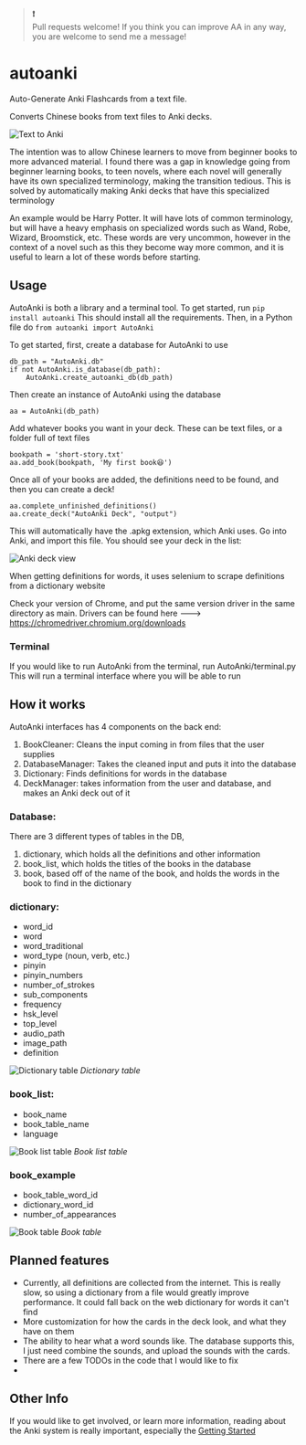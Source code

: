 > **❗️** <br>
Pull requests welcome! If you think you can improve AA in any way, you are welcome to send me a message!

# autoanki
Auto-Generate Anki Flashcards from a text file.
 
Converts Chinese books from text files to Anki decks.

![Text to Anki](media/images/example.jpg "Text to Anki")

The intention was to allow Chinese learners to move from beginner books to more advanced  material. I found there was a gap in knowledge going from beginner learning books, to teen novels, where each novel will generally have its own specialized terminology, making the transition tedious. This is solved by automatically making Anki decks that have this specialized terminology

An example would be Harry Potter. It will have lots of common terminology, but will have a heavy emphasis on specialized words such as Wand, Robe, Wizard, Broomstick, etc. These words are very uncommon, however in the context of a novel such as this they become way more common, and it is useful to learn a lot of these words before starting.

## Usage

AutoAnki is both a library and a terminal tool. 
To get started, run 
```pip install autoanki```
This should install all the requirements. Then, in a Python file do ```from autoanki import AutoAnki```

To get started, first, create a database for AutoAnki to use 
```    
db_path = "AutoAnki.db"
if not AutoAnki.is_database(db_path):
    AutoAnki.create_autoanki_db(db_path)
```
Then create an instance of AutoAnki using the database
```
aa = AutoAnki(db_path)
```
Add whatever books you want in your deck. These can be text files, or a folder full of text files
```
bookpath = 'short-story.txt'
aa.add_book(bookpath, 'My first book😆')
```
Once all of your books are added, the definitions need to be found, and then you can create a deck!
```
aa.complete_unfinished_definitions()
aa.create_deck("AutoAnki Deck", "output")
```
This will automatically have the .apkg extension, which Anki uses. Go into Anki, and import this file. You should see your deck in the list:

![Anki deck view](media/images/anki.jpg "Anki deck view")

When getting definitions for words, it uses selenium to scrape definitions
from a dictionary website

Check your version of Chrome, and put the same version driver in the same directory as main.
Drivers can be found here ---> https://chromedriver.chromium.org/downloads

### Terminal
If you would like to run AutoAnki from the terminal, run AutoAnki/terminal.py  
This will run a terminal interface where you will be able to run

## How it works
AutoAnki interfaces has 4 components on the back end:
1. BookCleaner: Cleans the input coming in from files that the user supplies 
2. DatabaseManager: Takes the cleaned input and puts it into the database
3. Dictionary: Finds definitions for words in the database
4. DeckManager: takes information from the user and database, and makes an Anki deck 
out of it

### Database:
There are 3 different types of tables in the DB, 
1. dictionary, which holds all the definitions and other information 
2. book_list, which holds the titles of the books in the database 
3. book, based off of the name of the book, and holds the words in the book to find in the dictionary

### dictionary:
- word_id
- word
- word_traditional
- word_type (noun, verb, etc.)
- pinyin
- pinyin_numbers
- number_of_strokes
- sub_components
- frequency
- hsk_level
- top_level
- audio_path
- image_path
- definition

![Dictionary table](media/images/dictionary-table.jpg "Dictionary table") 
*Dictionary table*  

### book_list:
- book_name
- book_table_name
- language

![Book list table](media/images/book_list_table.jpg "Book list table")
*Book list table*

### book_example
 - book_table_word_id
 - dictionary_word_id
 - number_of_appearances 

![Book table](media/images/book_table.jpg "Book table")
*Book table*

## Planned features
- Currently, all definitions are collected from the internet. This is really slow, 
so using a dictionary from a file would greatly improve performance. It could fall back on the 
web dictionary for words it can't find
- More customization for how the cards in the deck look, and what they have on them
- The ability to hear what a word sounds like. The database supports this, I just need combine the sounds, and upload the sounds with the cards.
- There are a few TODOs in the code that I would like to fix
- 

## Other Info

If you would like to get involved, or learn more information, reading about the Anki system is really important, especially the [Getting Started](https://docs.ankiweb.net/getting-started.html)

